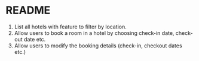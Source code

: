 # README

1. List all hotels with feature to filter by location.
2. Allow users to book a room in a hotel by choosing check-in date, check-out date etc.
4. Allow users to modify the booking details (check-in, checkout dates etc.)
